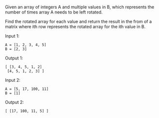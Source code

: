 Given an array of integers A and multiple values in B, which represents the number of times array A needs to be left rotated.

Find the rotated array for each value and return the result in the from of a matrix where ith row represents the rotated array for the ith value in B.  

Input 1:
 
    A = [1, 2, 3, 4, 5]
    B = [2, 3]

Output 1:
 
    [ [3, 4, 5, 1, 2]
     [4, 5, 1, 2, 3] ]  


Input 2:

  
    A = [5, 17, 100, 11]
    B = [1]  


Output 2:

    
    [ [17, 100, 11, 5] ]
